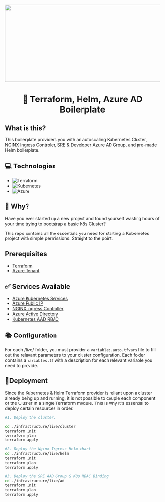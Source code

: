<p align="center">
  <img width="600" height="250" src="https://blog.jcorioland.io/images/terraform-microsoft-azure-introduction/terraform-azure.png" />
</p>

<h1 align="center">👋 Terraform, Helm, Azure AD Boilerplate</h1>

## What is this?

This boilerplate providers you with an autoscaling Kubernetes Cluster, NGINX Ingress Controler, SRE & Developer Azure AD Group, and pre-made Helm boilerplate.

## 💻 Technologies

- ![Terraform](https://img.shields.io/badge/terraform-%235835CC.svg?style=for-the-badge&logo=terraform&logoColor=white)
- ![Kubernetes](https://img.shields.io/badge/kubernetes-%23326ce5.svg?style=for-the-badge&logo=kubernetes&logoColor=white)
- ![Azure](https://img.shields.io/badge/azure-%230072C6.svg?style=for-the-badge&logo=microsoftazure&logoColor=white)

## 🤔 Why?

Have you ever started up a new project and found yourself wasting hours of your time trying to bootstrap a basic K8s Cluster?

This repo contains all the essentials you need for starting a Kubernetes project with simple permissions. Straight to the point.

## Prerequisites

- [Terraform](https://www.terraform.io/)
- [Azure Tenant](https://azure.microsoft.com/en-ca/)

## ✅ Services Available

- [Azure Kubernetes Services](https://learn.microsoft.com/en-us/azure/aks/)
- [Azure Public IP](https://learn.microsoft.com/en-us/azure/virtual-network/ip-services/public-ip-addresses)
- [NGINX Ingress Controller](https://github.com/kubernetes/ingress-nginx)
- [Azure Active Directory](https://azure.microsoft.com/en-us/products/active-directory/)
- [Kubernetes AAD RBAC](https://kubernetes.io/docs/reference/access-authn-authz/rbac/)

## 📚 Configuration

For each /live/ folder, you must provider a `variables.auto.tfvars` file to fill out the relavant parameters to your cluster configuration.
Each folder contains a `variables.tf` with a description for each relevant variable you need to provide.

## 🚀Deployment

Since the Kubernetes & Helm Terraform provider is reliant upon a cluster already being up and running, it is not possible to couple each component of the Cluster in a single Terraform module. This is why it's essential to deploy certain resources in order.

```sh
#1. Deploy the cluster.

cd ./infrastructure/live/cluster
terraform init
terraform plan
terraform apply

#2. Deploy the Nginx Ingress Helm chart
cd ./infrastructure/live/helm
terraform init
terraform plan
terraform apply

#3. Deploy the SRE AAD Group & K8s RBAC Binding
cd ./infrastructure/live/ad
terraform init
terraform plan
terraform apply
```
